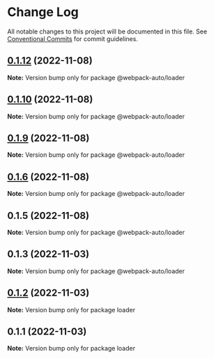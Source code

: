 # Change Log

All notable changes to this project will be documented in this file.
See [Conventional Commits](https://conventionalcommits.org) for commit guidelines.

## [0.1.12](https://github.com/ShadyMind/webpack-auto/compare/v0.1.11...v0.1.12) (2022-11-08)

**Note:** Version bump only for package @webpack-auto/loader





## [0.1.10](https://github.com/ShadyMind/webpack-auto/compare/v0.1.9...v0.1.10) (2022-11-08)

**Note:** Version bump only for package @webpack-auto/loader





## [0.1.9](https://github.com/ShadyMind/webpack-auto/compare/v0.1.6...v0.1.9) (2022-11-08)

**Note:** Version bump only for package @webpack-auto/loader





## [0.1.6](https://github.com/ShadyMind/webpack-auto/compare/v0.1.5...v0.1.6) (2022-11-08)

**Note:** Version bump only for package @webpack-auto/loader





## 0.1.5 (2022-11-08)

**Note:** Version bump only for package @webpack-auto/loader





## 0.1.3 (2022-11-03)

**Note:** Version bump only for package @webpack-auto/loader





## [0.1.2](https://github.com/ShadyMind/webpack-auto/compare/loader@0.1.1...loader@0.1.2) (2022-11-03)

**Note:** Version bump only for package loader





## 0.1.1 (2022-11-03)

**Note:** Version bump only for package loader

